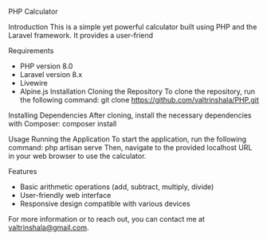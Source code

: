 PHP Calculator


Introduction
This is a simple yet powerful calculator built using PHP and the Laravel framework. It provides a user-friend


Requirements
- PHP version 8.0
- Laravel version 8.x
- Livewire
- Alpine.js
Installation
Cloning the Repository
To clone the repository, run the following command:
git clone https://github.com/valtrinshala/PHP.git



Installing Dependencies
After cloning, install the necessary dependencies with Composer:
composer install


Usage
Running the Application
To start the application, run the following command:
php artisan serve
Then, navigate to the provided localhost URL in your web browser to use the calculator.


Features
- Basic arithmetic operations (add, subtract, multiply, divide)
- User-friendly web interface
- Responsive design compatible with various devices


For more information or to reach out, you can contact me at valtrinshala@gmail.com.

